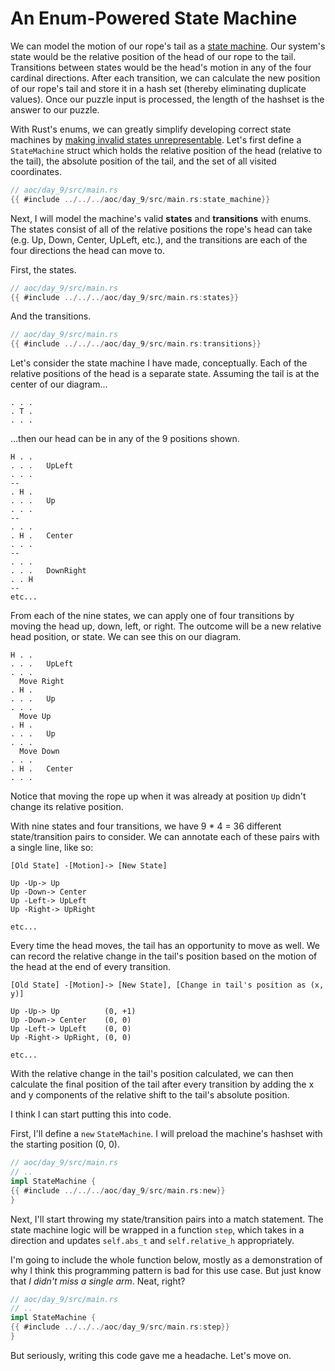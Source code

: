 # An Enum-Powered State Machine
We can model the motion of our rope's tail as a [state machine](https://en.wikipedia.org/wiki/Finite-state_machine). Our system's state would be the relative position of the head of our rope to the tail. Transitions between states would be the head's motion in any of the four cardinal directions. After each transition, we can calculate the new position of our rope's tail and store it in a hash set (thereby eliminating duplicate values). Once our puzzle input is processed, the length of the hashset is the answer to our puzzle.

With Rust's enums, we can greatly simplify developing correct state machines by [making invalid states unrepresentable](https://youtu.be/7GzQArrek7A). Let's first define a `StateMachine` struct which holds the relative position of the head (relative to the tail), the absolute position of the tail, and the set of all visited coordinates.
```rust
// aoc/day_9/src/main.rs
{{ #include ../../../aoc/day_9/src/main.rs:state_machine}}
```
Next, I will model the machine's valid **states** and **transitions** with enums. The states consist of all of the relative positions the rope's head can take (e.g. Up, Down, Center, UpLeft, etc.), and the transitions are each of the four directions the head can move to. 

First, the states.
```rust
// aoc/day_9/src/main.rs
{{ #include ../../../aoc/day_9/src/main.rs:states}}
```
And the transitions.
```rust
// aoc/day_9/src/main.rs
{{ #include ../../../aoc/day_9/src/main.rs:transitions}}
```
Let's consider the state machine I have made, conceptually. Each of the relative positions of the head is a separate state. Assuming the tail is at the center of our diagram...
```
. . .
. T .
. . .
```
...then our head can be in any of the 9 positions shown.
```
H . .
. . .   UpLeft
. . .
--
. H .
. . .   Up
. . .
--
. . .
. H .   Center
. . .
--
. . .
. . .   DownRight
. . H
--
etc...
```
From each of the nine states, we can apply one of four transitions by moving the head up, down, left, or right. The outcome will be a new relative head position, or state. We can see this on our diagram.
```
H . .
. . .   UpLeft
. . .
  Move Right
. H .
. . .   Up
. . .
  Move Up
. H .
. . .   Up
. . .
  Move Down
. . .
. H .   Center
. . .
```
Notice that moving the rope up when it was already at position `Up` didn't change its relative position.

With nine states and four transitions, we have 9 * 4 = 36 different state/transition pairs to consider. We can annotate each of these pairs with a single line, like so:
```
[Old State] -[Motion]-> [New State]

Up -Up-> Up
Up -Down-> Center
Up -Left-> UpLeft
Up -Right-> UpRight

etc...
```
Every time the head moves, the tail has an opportunity to move as well. We can record the relative change in the tail's position based on the motion of the head at the end of every transition.
```
[Old State] -[Motion]-> [New State], [Change in tail's position as (x, y)]

Up -Up-> Up          (0, +1)
Up -Down-> Center    (0, 0)
Up -Left-> UpLeft    (0, 0)
Up -Right-> UpRight, (0, 0)

etc...
```
With the relative change in the tail's position calculated, we can then calculate the final position of the tail after every transition by adding the x and y components of the relative shift to the tail's absolute position.

I think I can start putting this into code.

First, I'll define a `new` `StateMachine`. I will preload the machine's hashset with the starting position (0, 0).
```rust
// aoc/day_9/src/main.rs
// ..
impl StateMachine {
{{ #include ../../../aoc/day_9/src/main.rs:new}}
}
```
Next, I'll start throwing my state/transition pairs into a match statement. The state machine logic will be wrapped in a function `step`, which takes in a direction and updates `self.abs_t` and `self.relative_h` appropriately.

I'm going to include the whole function below, mostly as a demonstration of why I think this programming pattern is bad for this use case. But just know that _I didn't miss a single arm_. Neat, right?
```rust
// aoc/day_9/src/main.rs
// ..
impl StateMachine {
{{ #include ../../../aoc/day_9/src/main.rs:step}}
}
```
But seriously, writing this code gave me a headache. Let's move on.